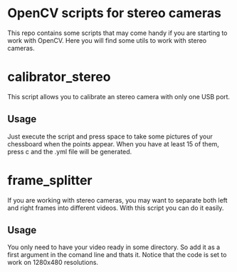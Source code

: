 # OpenCV scripts for stereo cameras

This repo contains some scripts that may come handy if you are starting to work with OpenCV. Here you will find some utils to work with stereo cameras.

# calibrator_stereo

This script allows you to calibrate an stereo camera with only one USB port. 

## Usage

Just execute the script and press space to take some pictures of your chessboard when the points appear. When you have at least 15 of them, press c and the .yml file will be generated.


# frame_splitter
If you are working with stereo cameras, you may want to separate both left and right frames into different videos. With this script you can do it easily.

## Usage

You only need to have your video ready in some directory. So add it as a first argument in the comand line and thats it.
Notice that the code is set to work on 1280x480 resolutions.
